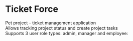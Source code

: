 # Ticket Force

Pet project - ticket management application  
Allows tracking project status and create project tasks  
Supports 3 user role types: admin, manager and employee:  





